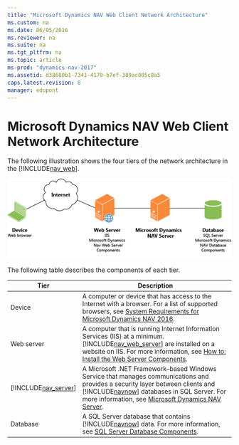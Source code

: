 ```yaml
---
title: "Microsoft Dynamics NAV Web Client Network Architecture"
ms.custom: na
ms.date: 06/05/2016
ms.reviewer: na
ms.suite: na
ms.tgt_pltfrm: na
ms.topic: article
ms-prod: "dynamics-nav-2017"
ms.assetid: d38680b1-7341-4170-b7ef-389ac005c8a5
caps.latest.revision: 8
manager: edupont
---
```

# Microsoft Dynamics NAV Web Client Network Architecture
The following illustration shows the four tiers of the network architecture in the [!INCLUDE[nav_web](includes/nav_web_md.md)].  
  
 ![NAV Web Client network architecture](media/NAV_WebClient_Network_Architecture.png "NAV\_WebClient\_Network\_Architecture")  
  
 The following table describes the components of each tier.  
  
|Tier|Description|  
|----------|-----------------|  
|Device|A computer or device that has access to the Internet with a browser. For a list of supported browsers, see [System Requirements for Microsoft Dynamics NAV 2016](System-Requirements-for-Microsoft-Dynamics-NAV-2016.md).|  
|Web server|A computer that is running Internet Information Services \(IIS\) at a minimum. [!INCLUDE[nav_web_server](includes/nav_web_server_md.md)] are installed on a website on IIS. For more information, see [How to: Install the Web Server Components](../Topic/How%20to:%20Install%20the%20Web%20Server%20Components.md).|  
|[!INCLUDE[nav_server](includes/nav_server_md.md)]|A Microsoft .NET Framework–based Windows Service that manages communications and provides a security layer between clients and [!INCLUDE[navnow](includes/navnow_md.md)] databases in SQL Server. For more information, see [Microsoft Dynamics NAV Server](Microsoft-Dynamics-NAV-Server.md).|  
|Database|A SQL Server database that contains [!INCLUDE[navnow](includes/navnow_md.md)] data. For more information, see [SQL Server Database Components](SQL-Server-Database-Components.md).|